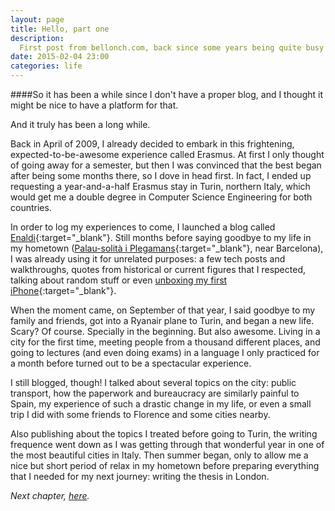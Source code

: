 ```yaml
---
layout: page
title: Hello, part one
description:
  First post from bellonch.com, back since some years being quite busy on everything that led me to this precise moment.
date: 2015-02-04 23:00
categories: life
---
```


####So it has been a while since I don't have a proper blog, and I thought it might be nice to have a platform for that.

And it truly has been a long while.

Back in April of 2009, I already decided to embark in this frightening,
expected-to-be-awesome experience called Erasmus. At first I only
thought of going away for a semester, but then I was convinced that the
best began after being some months there, so I dove in head first. In
fact, I ended up requesting a year-and-a-half Erasmus stay in Turin, northern
Italy, which would get me a double degree in Computer Science Engineering for
both countries.

In order to log my experiences to come, I launched a blog called
[Enaldi](https://enaldi.wordpress.com/){:target="_blank"}.
Still months before saying goodbye to my life in my hometown
([Palau-solità i Plegamans](https://www.google.es/maps/place/Palau-solit%C3%A0+i+Plegamans,+Barcelona/data=!4m2!3m1!1s0x12a4c0665e83c7dd:0xea1542a1454bac58?sa=X&ei=RNLMVInqGYbuUuurgJgG&ved=0CCAQ8gEwAA){:target="_blank"},
near Barcelona),
I was already using it for unrelated purposes: a few tech posts and walkthroughs, quotes from
historical or current figures that I respected, talking about random
stuff or even
[unboxing my first iPhone](https://enaldi.wordpress.com/2010/08/24/iphone-unpacking/){:target="_blank"}.

When the moment came, on September of that year, I said goodbye to my
family and friends, got into a Ryanair plane to Turin, and began a new
life. Scary? Of course. Specially in the beginning. But also awesome.
Living in a city for the first time, meeting people from a
thousand different places, and going to lectures (and even doing exams)
in a language I only practiced for a month before turned out to be a
spectacular experience.

I still blogged, though! I talked about several topics on the city:
public transport, how the paperwork and bureaucracy are similarly painful to Spain,
my experience of such a drastic change in my life, or even a small trip
I did with some friends to Florence and some cities nearby.

Also publishing about the topics I treated before going to Turin, the
writing frequence went down as I was getting through that wonderful year
in one of the most beautiful cities in Italy. Then summer began, only to
allow me a nice but short period of relax in my hometown before preparing
everything that I needed for my next journey: writing the thesis in London.

*Next chapter, [here](/hello-part-two).*
